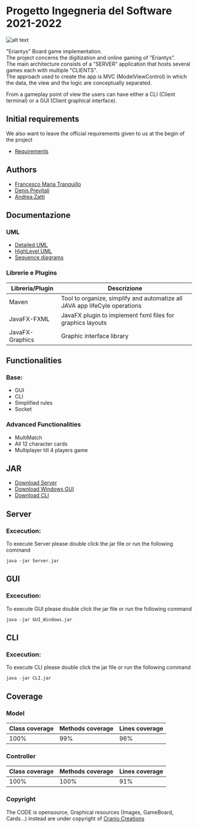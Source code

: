 # Progetto Ingegneria del Software 2021-2022

![alt text](https://github.com/ZattiAndrea/ing-sw-2022-tranquillo-previtali-zatti/blob/master/src/resources/SfondoMenuIniziale.jpg)

"Eriantys" Board game implementation.\
The project concerns the digitization and online gaming of "Eriantys".\
The main architecture consists of a "SERVER" application that hosts several games each with multiple "CLIENTS".\
The approach used to create the app is MVC (ModelViewControl) in which the data, the view and the logic are conceptually separated. 

From a gameplay point of view the users can have either a CLI (Client terminal) or a GUI (Client graphical interface).

## Initial requirements

We also want to leave the official requirements given to us at the begin of the project

* [Requirements](https://github.com/ZattiAndrea/ing-sw-2022-tranquillo-previtali-zatti/blob/master/deliverables/Requirements/requirements.pdf)

## Authors

* [Francesco Maria Tranquillo](https://github.com/FrancioT)
* [Denis Previtali](https://github.com/Denis-Previtali)
* [Andrea Zatti](https://github.com/ZattiAndrea)

## Documentazione

### UML

* [Detailed UML](https://github.com/ZattiAndrea/ing-sw-2022-tranquillo-previtali-zatti/tree/master/deliverables/UML/DetailedUML)
* [HighLevel UML](https://github.com/ZattiAndrea/ing-sw-2022-tranquillo-previtali-zatti/tree/master/deliverables/UML/HighLevelUML)
* [Sequence diagrams](https://github.com/ZattiAndrea/ing-sw-2022-tranquillo-previtali-zatti/tree/master/deliverables/Sequence%20Diagrams)

### Librerie e Plugins

| Libreria/Plugin  | Descrizione |
| -------------    | ------------- |
| Maven   | Tool to organize, simplify and automatize all JAVA app lifeCyle operations   |
| JavaFX-FXML    | JavaFX plugin to implement fxml files for graphics layouts                         |
| JavaFX-Graphics  | Graphic interface library                                                                    | 

## Functionalities

### Base:
* GUI
* CLI
* Simplified rules 
* Socket
### Advanced Functionalities
* MultiMatch
* All 12 character cards 
* Multiplayer till 4 players game 

## JAR 
* [Download Server](https://github.com/ZattiAndrea/ing-sw-2022-tranquillo-previtali-zatti/blob/master/deliverables/Jars/Server.jar)
* [Download Windows GUI](https://github.com/ZattiAndrea/ing-sw-2022-tranquillo-previtali-zatti/blob/master/deliverables/Jars/GUI_Windows.jar)
* [Download CLI](https://github.com/ZattiAndrea/ing-sw-2022-tranquillo-previtali-zatti/blob/master/deliverables/Jars/CLI.jar)

## Server
### Excecution:
To execute Server please double click the jar file or run the following command
```
java -jar Server.jar 
```

## GUI
### Excecution:
To execute GUI please double click the jar file or run the following command
```
java -jar GUI_Windows.jar 
```

## CLI
### Excecution:
To execute CLI please double click the jar file or run the following command
```
java -jar CLI.jar 
```

## Coverage
### Model
| Class coverage  | Methods coverage | Lines coverage |
| -------------    | ------------- | ------------- | 
| 100% | 99% | 96% |

### Controller
| Class coverage  | Methods coverage | Lines coverage |
| -------------    | ------------- | ------------- | 
| 100% | 100% | 91% |

### Copyright
The CODE is opensource, Graphical resources (Images, GameBoard, Cards...) instead are under copyright of  [Cranio Creations](http://www.craniocreations.it)
